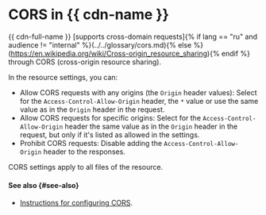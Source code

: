 # CORS in {{ cdn-name }}

{{ cdn-full-name }} [supports cross-domain requests]{% if lang == "ru" and audience != "internal" %}(../../glossary/cors.md){% else %}(https://en.wikipedia.org/wiki/Cross-origin_resource_sharing){% endif %} through CORS (cross-origin resource sharing).

In the resource settings, you can:

* Allow CORS requests with any origins (the `Origin` header values): Select for the `Access-Control-Allow-Origin` header, the `*` value or use the same value as in the `Origin` header in the request.
* Allow CORS requests for specific origins: Select for the `Access-Control-Allow-Origin` header the same value as in the `Origin` header in the request, but only if it's listed as allowed in the settings.
* Prohibit CORS requests: Disable adding the `Access-Control-Allow-Origin` header to the responses.

CORS settings apply to all files of the resource.

#### See also {#see-also}

* [Instructions for configuring CORS](../operations/resources/configure-cors.md).